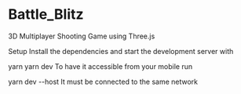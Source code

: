 # Battle_Blitz
3D Multiplayer Shooting Game using Three.js 

Setup
Install the dependencies and start the development server with

yarn
yarn dev
To have it accessible from your mobile run

yarn dev --host
It must be connected to the same network
